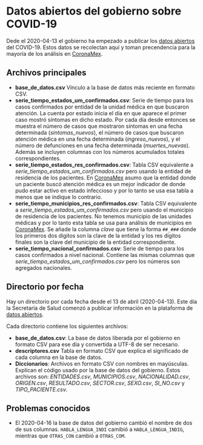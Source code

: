 # Datos abiertos del gobierno sobre COVID-19

Dede el 2020-04-13 el gobierno ha empezado a publicar los
[datos abiertos](https://datos.gob.mx/busca/dataset/informacion-referente-a-casos-covid-19-en-mexico)
del COVID-19. Estos datos se recolectan aquí y toman precendencia para la
mayoría de los análisis en [CoronaMex](https://coronamex.github.io).

## Archivos principales

* **base_de_datos.csv** Vínculo a la base de datos más reciente en formato
CSV.
* **serie_tiempo_estados_um_confirmados.csv**: Serie de tiempo para los
casos confirmados por entidad de la unidad médica en que buscaron atención.
La cuenta por estado inicia el día en que aparece el primer caso mostró
síntomas en dicho estado. Por cada día desde entonces se muestra el número
de casos que mostraron síntomas en una fecha determinada (*sintomas_nuevos*),
el número de casos que buscaron atención médica en una fecha determinada
(*ingreso_nuevos*), y el número de defunciones en una fecha determinada
(*muertes_nuevas*). Además se incluyen columnas con los números acumulados
totales correspondientes.
* **serie_tiempo_estados_res_confirmados.csv**: Tabla CSV equivalente a
*serie_tiempo_estados_um_confirmados.csv* pero usando la entidad de
residencia de los pacientes. En [CoronaMex](https://coronamex.github.io)
asumo que la entidad donde un paciente buscó atención médica es un mejor
indicador de donde pudo estar activo en estado infeccioso y por lo tanto
se usa esa tabla a menos que se indique lo contrario.
* **serie_tiempo_municipios_res_confirmados.csv**: Tabla CSV equivalente a
*serie_tiempo_estados_um_confirmados.csv* pero usando el municipio de
residencia de los pacientes. No tenemos municipio de las unidades médicas
y por lo tanto esta tabla se usa para análisis de municipios en
[CoronaMex](https://coronamex.github.io).
Se añade la columna *clave* que tiene la forma `##_###` donde los primeros
dos dígitos son la clave de la entidad y los res dígitos finales son la
clave del municipio de la entidad correspondiente.
* **serie_tiempo_nacional_confirmados.csv**: Serie de tiempo para los
casos confirmados a nivel nacional. Contiene las mismas columnas que
*serie_tiempo_estados_um_confirmados.csv* pero los números son agregados
nacionales.

## Directorio por fecha

Hay un directorio por cada fecha desde el 13 de abril (2020-04-13). Este día
la Secretaría de Salud comenzó a publicar información en la plataforma de
[datos abiertos](https://datos.gob.mx/busca/dataset/informacion-referente-a-casos-covid-19-en-mexico).

Cada directorio contiene los siguientes archivos:

* **base_de_datos.csv**: La base de datos liberada por el gobierno en formato
CSV para ese día y convertida a UTF-8 de ser necesario.
* **descriptores.csv** Tabla en formato CSV que explica el significado
de cada columna en la base de datos.
* **Diccionarios**: Archivos en formato CSV con nombres en mayúsculas. Explican
el código usado por la base de datos del gobierno. Estos archivos son:
*ENTIDADES.csv*, *MUNICIPIOS.csv*, *NACIONALIDAD.csv*, *ORIGEN.csv*,
*RESULTADO.csv*, *SECTOR.csv*, *SEXO.csv*, *SI_NO.csv* y *TIPO_PACIENTE.csv*.

## Problemas conocidos

* El 2020-04-16 la base de datos del gobierno cambió el nombre de
dos de sus columnas. `HABLA_LENGUA_INDI` camibió a `HABLA_LENGUA_INDIG`,
mientras que `OTRAS_CON` cambió a `OTRAS_COM`.
